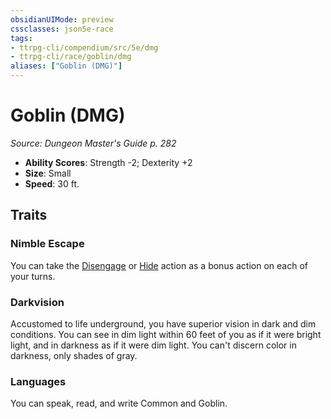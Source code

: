 ```yaml
---
obsidianUIMode: preview
cssclasses: json5e-race
tags:
- ttrpg-cli/compendium/src/5e/dmg
- ttrpg-cli/race/goblin/dmg
aliases: ["Goblin (DMG)"]
---
```

# Goblin (DMG)
*Source: Dungeon Master's Guide p. 282*  


- **Ability Scores**: Strength -2; Dexterity +2
- **Size**: Small
- **Speed**: 30 ft.

## Traits

### Nimble Escape

You can take the [Disengage](3-Mechanics/CLI/rules/actions.md#Disengage) or [Hide](3-Mechanics/CLI/rules/actions.md#Hide) action as a bonus action on each of your turns.

### Darkvision

Accustomed to life underground, you have superior vision in dark and dim conditions. You can see in dim light within 60 feet of you as if it were bright light, and in darkness as if it were dim light. You can't discern color in darkness, only shades of gray.

### Languages

You can speak, read, and write Common and Goblin.